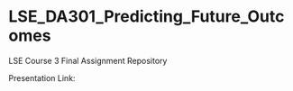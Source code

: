 # LSE_DA301_Predicting_Future_Outcomes
LSE Course 3 Final Assignment Repository

Presentation Link:
